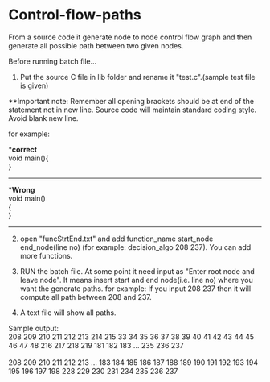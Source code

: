 # Control-flow-paths
From a source code it generate node to node control flow graph and then generate all possible path between two given nodes.

Before running batch file...

1. Put the source C file in lib folder and rename it "test.c".(sample test file is given)

**Important note: Remember all opening brackets should be at end of the statement not in new line. Source code will maintain standard coding style. Avoid blank new line.

for example:

*****correct****<br>
void main(){<br>
}
****************

*****Wrong****<br>
void main()<br>
{<br>
}
****************

2. open "funcStrtEnd.txt" and add function_name start_node end_node(line no) (for example: decision_algo 208 237).
You can add more functions.

3. RUN the batch file.
At some point it need input as "Enter root node and leave node". It means insert start and end node(i.e. line no) where you want the generate paths.
for example: If you input 208 237 then it will compute all path between 208 and 237.

4. A text file will show all paths.

Sample output:<br>
208 209 210 211 212 213 214 215 33 34 35 36 37 38 39 40 41 42 43 44 45 46 47 48 216 217 218 219 181 182 183 ... 235 236 237 <br><br>
208 209 210 211 212 213 ... 183 184 185 186 187 188 189 190 191 192 193 194 195 196 197 198 228 229 230 231 234 235 236 237 
